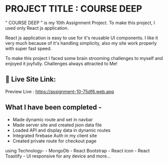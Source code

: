 
# PROJECT TITLE :  COURSE DEEP

" COURSE DEEP " is my 10th Assignment Project. To make this project, I used only React js application. 

React js application is easy to use for it's reusable UI components. I like it very much because of it's handling simplicity, also my site work properly with super fast speed.

To make this project I faced some brain strooming challenges to myself and enjoyed it joyfully. Challenges always attracted to Me!  

## 🔗 Live Site Link: 
Preview Live : https://assignment-10-75df6.web.app


## What I have been completed -

- Made dynamic route and set in navbar
- Made server site and created json data file
- Loaded API and display data in dynamic routes
- Integrated firebase Auth in my client site
- Created private route for checkout page

using Technology-
    - MongoDb
    - React Bootstrap
    - React icon
    - React Toastify
    - UI responsive for any device and more...
